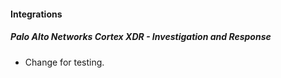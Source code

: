 
#### Integrations
##### Palo Alto Networks Cortex XDR - Investigation and Response
- Change for testing.
